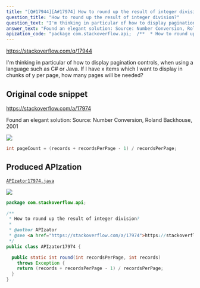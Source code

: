 ```yaml
---
title: "[Q#17944][A#17974] How to round up the result of integer division?"
question_title: "How to round up the result of integer division?"
question_text: "I'm thinking in particular of how to display pagination controls, when using a language such as C# or Java. If I have x items which I want to display in chunks of y per page, how many pages will be needed?"
answer_text: "Found an elegant solution: Source: Number Conversion, Roland Backhouse, 2001"
apization_code: "package com.stackoverflow.api;  /**  * How to round up the result of integer division?  *  * @author APIzator  * @see <a href=\"https://stackoverflow.com/a/17974\">https://stackoverflow.com/a/17974</a>  */ public class APIzator17974 {    public static int round(int recordsPerPage, int records)     throws Exception {     return (records + recordsPerPage - 1) / recordsPerPage;   } }"
---
```


https://stackoverflow.com/q/17944

I&#x27;m thinking in particular of how to display pagination controls, when using a language such as C# or Java.
If I have x items which I want to display in chunks of y per page, how many pages will be needed?



## Original code snippet

https://stackoverflow.com/a/17974

Found an elegant solution:
Source: Number Conversion, Roland Backhouse, 2001

<div class="code-logo"><img src="/stackoverflow.png" /></div>

```java
int pageCount = (records + recordsPerPage - 1) / recordsPerPage;
```

## Produced APIzation

[`APIzator17974.java`](https://github.com/pasqualesalza/apization-temp/raw/main/data/search/APIzator17974.java)

<div class="code-logo"><img src="/apizator.png" /></div>

```java
package com.stackoverflow.api;

/**
 * How to round up the result of integer division?
 *
 * @author APIzator
 * @see <a href="https://stackoverflow.com/a/17974">https://stackoverflow.com/a/17974</a>
 */
public class APIzator17974 {

  public static int round(int recordsPerPage, int records)
    throws Exception {
    return (records + recordsPerPage - 1) / recordsPerPage;
  }
}

```
